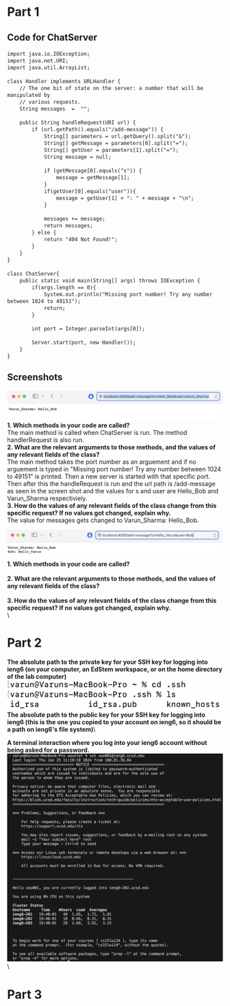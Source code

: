 # Part 1
## Code for ChatServer
```
import java.io.IOException;
import java.net.URI;
import java.util.ArrayList;

class Handler implements URLHandler {
    // The one bit of state on the server: a number that will be manipulated by
    // various requests.
    String messages  =  "";

    public String handleRequest(URI url) {
        if (url.getPath().equals("/add-message")) {
            String[] parameters = url.getQuery().split("&"); 
            String[] getMessage = parameters[0].split("=");
            String[] getUser = parameters[1].split("=");            
            String message = null;

            if (getMessage[0].equals("s")) {
                message = getMessage[1];
            }
            if(getUser[0].equals("user")){
                message = getUser[1] + ": " + message + "\n";
            }
            
            messages += message;
            return messages;
        } else {
            return "404 Not Found!";
        }
    }
}

class ChatServer{
    public static void main(String[] args) throws IOException {
        if(args.length == 0){
            System.out.println("Missing port number! Try any number between 1024 to 49151");
            return;
        }

        int port = Integer.parseInt(args[0]);

        Server.start(port, new Handler());
    }
}
```
## Screenshots
![Image](addmessage1.png)
**1. Which methods in your code are called?**\
The main method is called when ChatServer is run. The method handlerRequest is also run.\
**2. What are the relevant arguments to those methods, and the values of any relevant fields of the class?**\
The main method takes the port number as an arguement and if no arguement is typed in "Missing port number! Try any number between 1024 to 49151" is printed. Then a new server is started with that specific port. Then after this the handleRequest is run and the url path is /add-message as seen in the screen shot and  the values for s and user are Hello_Bob and Varun_Sharma respectiviely.  \
**3. How do the values of any relevant fields of the class change from this specific request? If no values got changed, explain why.**\
The value for messages gets changed to Varun_Sharma: Hello_Bob.


![Image](addmessage2.png)
**1. Which methods in your code are called?**\
\
**2. What are the relevant arguments to those methods, and the values of any relevant fields of the class?**\
\
**3. How do the values of any relevant fields of the class change from this specific request? If no values got changed, explain why.**\
\
# Part 2
**The absolute path to the private key for your SSH key for logging into ieng6 (on your computer, an EdStem workspace, or on the home directory of the lab computer)**\
![Image](part2question1.png)\
**The absolute path to the public key for your SSH key for logging into ieng6 (this is the one you copied to your account on ieng6, so it should be a path on ieng6's file system)**\

**A terminal interaction where you log into your ieng6 account without being asked for a password.**\
![Image](part2question3.png)\
# Part 3
